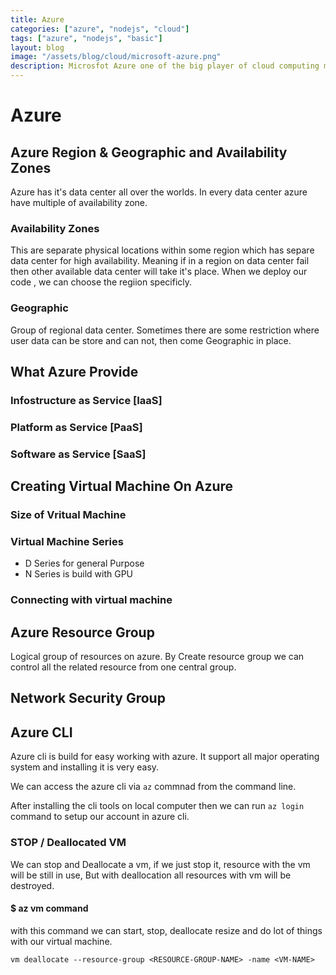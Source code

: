 ```yaml
---
title: Azure
categories: ["azure", "nodejs", "cloud"]
tags: ["azure", "nodejs", "basic"]
layout: blog
image: "/assets/blog/cloud/microsoft-azure.png"
description: Microsfot Azure one of the big player of cloud computing market. 
---
```


# Azure 


## Azure Region & Geographic and Availability Zones
Azure has it's data center all over the worlds. In every data center azure have multiple of availability zone.

### Availability Zones
This are separate physical locations within some region which has separe data center for high availability. Meaning if in a region on data center fail then other available data center will take it's place. When we deploy our code , we can choose the regiion specificly. 

### Geographic 
Group of regional data center. Sometimes there are some restriction where user data can be store and can not, then come Geographic in place. 


## What Azure Provide

### Infostructure as Service [IaaS]

### Platform as Service [PaaS]


### Software as Service [SaaS]




## Creating Virtual Machine On Azure 

### Size of Vritual Machine 
### Virtual Machine Series 
- D Series for general Purpose 
- N Series is build with GPU 

### Connecting with virtual machine 


## Azure Resource Group 
Logical group of resources on azure. By Create resource group we can control all the related resource from one central group. 


## Network Security Group 



## Azure CLI
Azure cli is build for easy working with azure. It support all major operating system and installing it is very easy. 

We can access the azure cli via `az` commnad from the command line.  

After installing the cli tools on local computer then we can run `az login` command to setup our account in azure cli. 

### STOP / Deallocated VM 
We can stop and Deallocate a vm, if we just stop it, resource with the vm will be still in use, But with deallocation all resources with vm will be destroyed. 

#### $ az vm command
with this command we can start, stop, deallocate resize and do lot of things with our virtual machine. 

`vm deallocate --resource-group <RESOURCE-GROUP-NAME> -name <VM-NAME>`

